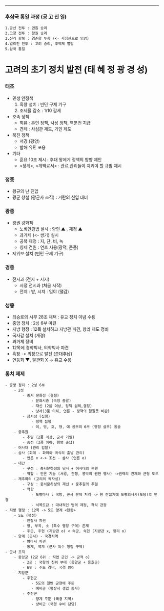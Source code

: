 
---
### 후삼국 통일 과정 (공 고 신 일)
	1.공산 전투 : 견훤 승리
	2.고창 전투 : 왕권 승리
	3.신라 항복 : 경순왕 투항 (<- 사심관으로 임명)
	4.일리천 전투 : 고려 승리, 후백제 멸망
	5.삼국 통일
# 고려의 초기 정치 발전 (태 혜 정 광 경 성)
### 태조
- 민생 안정책 
	1. 흑창 설치 : 빈민 구제 기구
	2. 조세율 감소 : 1/10 감세
- 호족 정책
	- 회유 : 혼인 정책, 사성 정책, 역분전 지급
	- 견제 : 사심관 제도, 기인 제도
- 북진 정책
	- 서경 (평양)
	- 발해 유민 포용
- 기타
	- 훈요 10조 제시 : 후대 왕에게 정책의 방향 제안
	- <정계>, <계백료서> : 관료,관리들이 지켜야 할 규범 제시
### 정종
- 왕규의 난 진압
- 광군 창설 (광군사 조직) : 거란의 친입 대비
### 광종
- 왕권 강화책 
	- 노비안검법 실시 : 양인 ▲ , 제정 ▲
	- 과거제 (<- 쌍기) 실시 
	- 공복 제정 : 지, 단, 비, 녹
	- 칭제 건원 : 연호 사용(광덕, 준풍)
- 제위보 설치 (빈민 구제 기구)
### 경종
- 전시과 (전지 + 시지)
	- 시정 전시과 (처음 시작)
	- 전지 : 밭, 시지 : 임야 (땔감)
### 성종
- 최승로의 시무 28조 채택 : 유교 정치 이념 수용
- 중앙 정치 : 2성 6부 마련
- 지방 행정 : 12목 설치하고 지방관 파견, 향리 제도 정비
- 국자감 설치 (개경)
- 과거제 정비 
- 12목에 경학박사, 의학박사 파견
- 흑창 -> 의창으로 발전 (춘대추납)
- 연등회 ▼, 팔관회 X -> 유교 수용
### 통치 제제
	- 중앙 정치 : 2성 6부
		- 2성 
			- 중서 문화성 (결정)
				- 문화시중 (국정 총괄)
				- 재신 (2품 이상, 정책 심의,결정)
				- 낭사(3품 이하, 언론 - 정책의 잘잘못 비판)
			- 상서성 (집행)
				- 정책 집행
				- 이, 병, 호, 형, 예 공부의 6부 (행정 실무) 통솔
		- 중추원
			- 추밀 (2품 이상, 군사 기밀)
			- 승선 (3품 이하, 왕명 출납)
		- 어사대 (관리 감찰)
		- 삼사 (회계 - 화폐와 곡식의 출납 관리)
			- 언론 x <-> 조선 - 삼사 (언론 o)
		- 대간
			- 구성 : 중서문하성의 낭사 + 어사대의 관원
			- 역할 : 언론 기능 (서경, 간쟁, 봉박의 권한 행사) ->권력의 견제와 균형 도모
		- 재추회의 (고려의 독자성)
			- 구성 : 중서문하성의 재신 + 중추원의 추밀
			- 역할
				- 도병마사 : 국방, 군사 문제 처리 -> 원 간섭기에 도평의사사(도당)로 변경
				- 식목도감 : 대내적인 법의 제정, 격식 관장
	- 지방 행정 : 12목 -> 5도 양계 <현종>
		- 5도 (행정)
			- 안찰사 파견
			- 향, 부곡, 소 (특수 행정 구역) 존재
			- 주군, 주현 (지방관 o) < 속군, 속현 (지방관 x, 향리 o)
		- 양계 (군사) - 국경지역
			- 병마사 파견
			- 동계, 북계 (군사 특수 행정 구역)
	- 군사 조직
		- 중앙군 (2군 6위 : 직업 군인 -> 군적 o)
			- 2군 : 국왕의 친위 부대 (응양군 + 용호군)
			- 6위 : 수도 경비, 국경 방어
		- 지방군 
			- 주현군
				- 5도의 일반 군현에 주둔
				- 예비군 (평상시 생업 종사)
			- 주진군
				- 양계 주둔 (국경 지역)
				- 상비군 (국경 수비 담당)